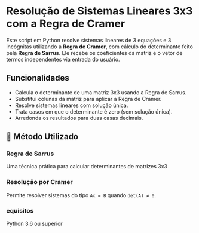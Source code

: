 # Resolução de Sistemas Lineares 3x3 com a Regra de Cramer

Este script em Python resolve sistemas lineares de 3 equações e 3 incógnitas utilizando a **Regra de Cramer**, com cálculo do determinante feito pela **Regra de Sarrus**. Ele recebe os coeficientes da matriz e o vetor de termos independentes via entrada do usuário.

## Funcionalidades

* Calcula o determinante de uma matriz 3x3 usando a Regra de Sarrus.
* Substitui colunas da matriz para aplicar a Regra de Cramer.
* Resolve sistemas lineares com solução única.
* Trata casos em que o determinante é zero (sem solução única).
* Arredonda os resultados para duas casas decimais.

## 🧮 Método Utilizado

### Regra de Sarrus

Uma técnica prática para calcular determinantes de matrizes 3x3

### Resolução por Cramer

Permite resolver sistemas do tipo `Ax = B` quando `det(A) ≠ 0`.


### equisitos
Python 3.6 ou superior

